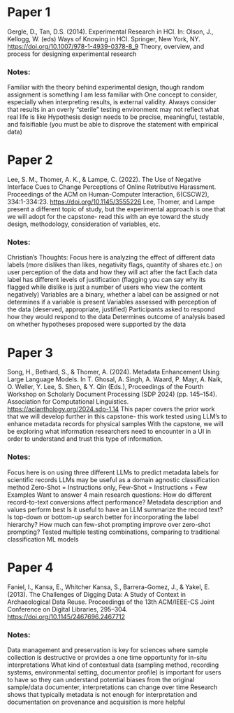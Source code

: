 # Paper 1
Gergle, D., Tan, D.S. (2014). Experimental Research in HCI. In: Olson, J., Kellogg, W. (eds) Ways of Knowing in HCI. Springer, New York, NY. https://doi.org/10.1007/978-1-4939-0378-8_9
Theory, overview, and process for designing experimental research

### Notes:
Familiar with the theory behind experimental design, though random assignment is something I am less familiar with
One concept to consider, especially when interpreting results, is external validity. Always consider that results in an overly “sterile” testing environment may not reflect what real life is like
Hypothesis design needs to be precise, meaningful, testable, and falsifiable (you must be able to disprove the statement with empirical data)

# Paper 2
Lee, S. M., Thomer, A. K., & Lampe, C. (2022). The Use of Negative Interface Cues to Change Perceptions of Online Retributive Harassment. Proceedings of the ACM on Human-Computer Interaction, 6(CSCW2), 334:1-334:23. https://doi.org/10.1145/3555226
Lee, Thomer, and Lampe present a different topic of study, but the experimental approach is one that we will adopt for the capstone- read this with an eye toward the study design, methodology, consideration of variables, etc.

### Notes:
Christian’s Thoughts:
Focus here is analyzing the effect of different data labels (more dislikes than likes, negativity flags, quantity of shares etc.) on user perception of the data and how they will act after the fact
Each data label has different levels of justification (flagging you can say why its flagged while dislike is just a number of users who view the content negatively)
Variables are a binary, whether a label can be assigned or not determines if a variable is present
Variables assessed with perception of the data (deserved, appropriate, justified)
Participants asked to respond how they would respond to the data
Determines outcome of analysis based on whether hypotheses proposed were supported by the data

# Paper 3
Song, H., Bethard, S., & Thomer, A. (2024). Metadata Enhancement Using Large Language Models. In T. Ghosal, A. Singh, A. Waard, P. Mayr, A. Naik, O. Weller, Y. Lee, S. Shen, & Y. Qin (Eds.), Proceedings of the Fourth Workshop on Scholarly Document Processing (SDP 2024) (pp. 145–154). Association for Computational Linguistics. https://aclanthology.org/2024.sdp-1.14
This paper covers the prior work that we will develop further in this capstone- this work tested using LLM’s to enhance metadata records for physical samples
With the capstone, we will be exploring what information researchers need to encounter in a UI in order to understand and trust this type of information. 

### Notes:
Focus here is on using three different LLMs to predict metadata labels for scientific records
LLMs may be useful as a domain agnostic classification method
Zero-Shot = Instructions only, Few-Shot = Instructions + Few Examples
Want to answer 4 main research questions: 
How do different record-to-text conversions affect performance? Metadata description and values perform best
Is it useful to have an LLM summarize the record text? 
Is top-down or bottom-up search better for incorporating the label hierarchy? 
How much can few-shot prompting improve over zero-shot prompting?
Tested multiple testing combinations, comparing to traditional classification ML models

# Paper 4
Faniel, I., Kansa, E., Whitcher Kansa, S., Barrera-Gomez, J., & Yakel, E. (2013). The Challenges of Digging Data: A Study of Context in Archaeological Data Reuse. Proceedings of the 13th ACM/IEEE-CS Joint Conference on Digital Libraries, 295–304. https://doi.org/10.1145/2467696.2467712

### Notes:
Data management and preservation is key for sciences where sample collection is destructive or provides a one time opportunity for in-situ interpretations
What kind of contextual data (sampling method, recording systems, environmental setting, documentor profile) is important for users to have so they can understand potential biases from the original sample/data documenter, interpretations can change over time
Research shows that typically metadata is not enough for interpretation and documentation on provenance and acquisition is more helpful



